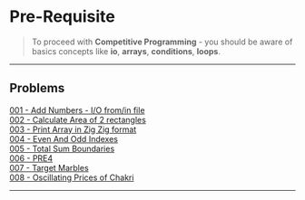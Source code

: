 #   Pre-Requisite

>   To proceed with **Competitive Programming** - you should be aware of basics concepts like **io**, **arrays**, **conditions**, **loops**. 

---

## Problems
[001 - Add Numbers - I/O from/in file](./code/001-Add-Numbers-Out-In-File.cpp)<br>
[002 - Calculate Area of 2 rectangles](./code/002-Calculate-Area-Of-Intersection.cpp)<br>
[003 - Print Array in Zig Zig format](./code/003-Print-Zig-Zag-Array.cpp)<br>
[004 - Even And Odd Indexes](./code/004-Even-And-Odd-Indexes.cpp)<br>
[005 - Total Sum Boundaries](./code/005-Total-Sum-Boundaries-Diagonals.cpp)<br>
[006 - PRE4](./code/006-PRE4.cpp)<br>
[007 - Target Marbles](./code/007-Target-Marbles.cpp)<br>
[008 - Oscillating Prices of Chakri](./code/008-Oscillating-Prices-Of-Chakri.cpp)<br>

---